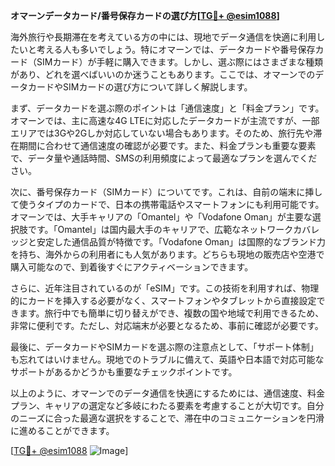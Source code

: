 **オマーンデータカード/番号保存カードの選び方[[TG💪+ @esim1088](https://t.me/s/esim1088)]**

海外旅行や長期滞在を考えている方の中には、現地でデータ通信を快適に利用したいと考える人も多いでしょう。特にオマーンでは、データカードや番号保存カード（SIMカード）が手軽に購入できます。しかし、選ぶ際にはさまざまな種類があり、どれを選べばいいのか迷うこともあります。ここでは、オマーンでのデータカードやSIMカードの選び方について詳しく解説します。

まず、データカードを選ぶ際のポイントは「通信速度」と「料金プラン」です。オマーンでは、主に高速な4G LTEに対応したデータカードが主流ですが、一部エリアでは3Gや2Gしか対応していない場合もあります。そのため、旅行先や滞在期間に合わせて通信速度の確認が必要です。また、料金プランも重要な要素で、データ量や通話時間、SMSの利用頻度によって最適なプランを選んでください。

次に、番号保存カード（SIMカード）についてです。これは、自前の端末に挿して使うタイプのカードで、日本の携帯電話やスマートフォンにも利用可能です。オマーンでは、大手キャリアの「Omantel」や「Vodafone Oman」が主要な選択肢です。「Omantel」は国内最大手のキャリアで、広範なネットワークカバレッジと安定した通信品質が特徴です。「Vodafone Oman」は国際的なブランド力を持ち、海外からの利用者にも人気があります。どちらも現地の販売店や空港で購入可能なので、到着後すぐにアクティベーションできます。

さらに、近年注目されているのが「eSIM」です。この技術を利用すれば、物理的にカードを挿入する必要がなく、スマートフォンやタブレットから直接設定できます。旅行中でも簡単に切り替えができ、複数の国や地域で利用できるため、非常に便利です。ただし、対応端末が必要となるため、事前に確認が必要です。

最後に、データカードやSIMカードを選ぶ際の注意点として、「サポート体制」も忘れてはいけません。現地でのトラブルに備えて、英語や日本語で対応可能なサポートがあるかどうかも重要なチェックポイントです。

以上のように、オマーンでのデータ通信を快適にするためには、通信速度、料金プラン、キャリアの選定など多岐にわたる要素を考慮することが大切です。自分のニーズに合った最適な選択をすることで、滞在中のコミュニケーションを円滑に進めることができます。

[[TG💪+ @esim1088](https://t.me/s/esim1088) ![Image](https://i.postimg.cc/Y0z9fWf4/image.png)]